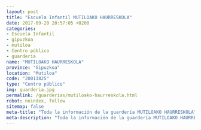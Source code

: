 ```yaml
---
layout: post
title: "Escuela Infantil MUTILOAKO HAURRESKOLA"
date: 2017-09-20 20:57:05 +0200
categories:
- Escuela Infantil
- gipuzkoa
- mutiloa
- Centro público
- guarderia
name: "MUTILOAKO HAURRESKOLA"
province: "Gipuzkoa"
location: "Mutiloa"
code: "20013825"
type: "Centro público"
img: guarderia.jpg
permalink: /guarderias/mutiloako-haurreskola.html
robot: noindex, follow
sitemap: false
meta-title: "Toda la información de la guardería MUTILOAKO HAURRESKOLA"
meta-description: "Toda la información de la guardería MUTILOAKO HAURRESKOLA"
---
```

